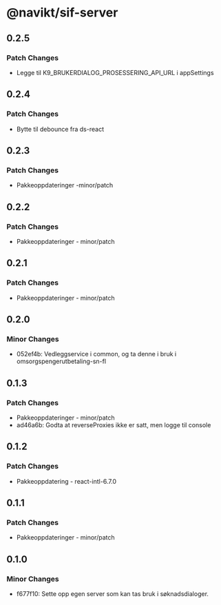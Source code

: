 # @navikt/sif-server

## 0.2.5

### Patch Changes

-   Legge til K9_BRUKERDIALOG_PROSESSERING_API_URL i appSettings

## 0.2.4

### Patch Changes

-   Bytte til debounce fra ds-react

## 0.2.3

### Patch Changes

-   Pakkeoppdateringer -minor/patch

## 0.2.2

### Patch Changes

-   Pakkeoppdateringer - minor/patch

## 0.2.1

### Patch Changes

-   Pakkeoppdateringer - minor/patch

## 0.2.0

### Minor Changes

-   052ef4b: Vedleggservice i common, og ta denne i bruk i omsorgspengerutbetaling-sn-fl

## 0.1.3

### Patch Changes

-   Pakkeoppdateringer - minor/patch
-   ad46a6b: Godta at reverseProxies ikke er satt, men logge til console

## 0.1.2

### Patch Changes

-   Pakkeoppdatering - react-intl-6.7.0

## 0.1.1

### Patch Changes

-   Pakkeoppdateringer - minor/patch

## 0.1.0

### Minor Changes

-   f677f10: Sette opp egen server som kan tas bruk i søknadsdialoger.
